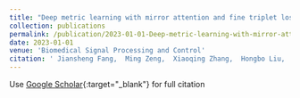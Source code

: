 ```yaml
---
title: "Deep metric learning with mirror attention and fine triplet loss for fundus image retrieval in ophthalmology"
collection: publications
permalink: /publication/2023-01-01-Deep-metric-learning-with-mirror-attention-and-fine-triplet-loss-for-fundus-image-retrieval-in-ophthalmology
date: 2023-01-01
venue: 'Biomedical Signal Processing and Control'
citation: ' Jiansheng Fang,  Ming Zeng,  Xiaoqing Zhang,  Hongbo Liu,  Yitian Zhao,  Peng Zhang,  Hong Yang,  Junling Liu,  Hanpei Miao,  <b>Yan Hu</b>,  others, &quot;Deep metric learning with mirror attention and fine triplet loss for fundus image retrieval in ophthalmology.&quot; Biomedical Signal Processing and Control, 2023.'
---
```

Use [Google Scholar](https://scholar.google.com/scholar?q=Deep+metric+learning+with+mirror+attention+and+fine+triplet+loss+for+fundus+image+retrieval+in+ophthalmology){:target="_blank"} for full citation